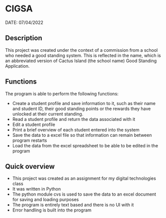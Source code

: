# CIGSA
DATE: 07/04/2022
## Description
This project was created under the context of a commission from a school who needed a good standing system. This is reflected in the name, 
which is an abbreviated version of Cactus Island (the school name) Good Standing Application. 
## Functions
The program is able to perform the following functions:
 - Create a student profile and save information to it, such as their name and student ID, their good standing points or the rewards they have unlocked at their
current standing.
 - Read a student profile and return the data associated with it
 - Edit a student profile
 - Print a brief overview of each student entered into the system
 - Save the data to a excel file so that information can remain between program restarts
 - Load the data from the excel spreadsheet to be able to be edited in the program
## Quick overview
 - This project was created as an assignment for my digital technologies class
 - It was written in Python
 - The python module cvs is used to save the data to an excel document for saving and loading purposes
 - The program is entirely text based and there is no UI with it
 - Error handling is built into the program
